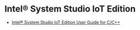 Intel® System Studio IoT Edition
==

- [Intel® System Studio IoT Edition User Guide for C/C++](https://software.intel.com/en-us/intel-system-studio-iot-edition-guide-for-c)

